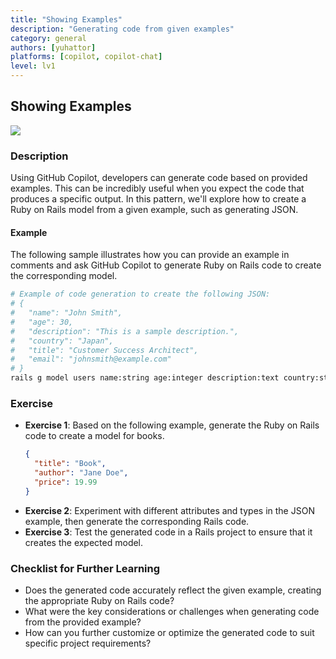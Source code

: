 ```yaml
---
title: "Showing Examples"
description: "Generating code from given examples"
category: general
authors: [yuhattor] 
platforms: [copilot, copilot-chat]
level: lv1
---
```


## Showing Examples

[<img src="https://img.shields.io/badge/Lv1-Early_Stage_Pattern-blue">](https://github.com/orgs/AI-Native-Development/projects/1/)

### Description

Using GitHub Copilot, developers can generate code based on provided examples. This can be incredibly useful when you expect the code that produces a specific output. In this pattern, we'll explore how to create a Ruby on Rails model from a given example, such as generating JSON.

#### Example

The following sample illustrates how you can provide an example in comments and ask GitHub Copilot to generate Ruby on Rails code to create the corresponding model.

```bash
# Example of code generation to create the following JSON:
# {
#   "name": "John Smith",
#   "age": 30,
#   "description": "This is a sample description.",
#   "country": "Japan",
#   "title": "Customer Success Architect",
#   "email": "johnsmith@example.com"
# }
rails g model users name:string age:integer description:text country:string title:string email:string
```

### Exercise

- **Exercise 1**: Based on the following example, generate the Ruby on Rails code to create a model for books.
  ```json
  {
    "title": "Book",
    "author": "Jane Doe",
    "price": 19.99
  }
  ```
- **Exercise 2**: Experiment with different attributes and types in the JSON example, then generate the corresponding Rails code.
- **Exercise 3**: Test the generated code in a Rails project to ensure that it creates the expected model.

### Checklist for Further Learning

- Does the generated code accurately reflect the given example, creating the appropriate Ruby on Rails code?
- What were the key considerations or challenges when generating code from the provided example?
- How can you further customize or optimize the generated code to suit specific project requirements?
